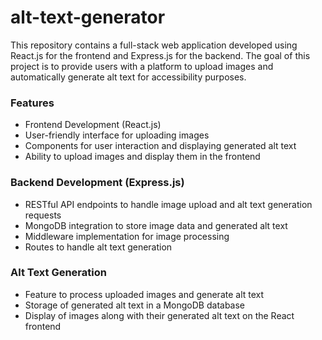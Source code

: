 # alt-text-generator

This repository contains a full-stack web application developed using React.js for the frontend and Express.js for the backend. The goal of this project is to provide users with a platform to upload images and automatically generate alt text for accessibility purposes.

### Features
  - Frontend Development (React.js)
  - User-friendly interface for uploading images
  - Components for user interaction and displaying generated alt text
  - Ability to upload images and display them in the frontend
    
### Backend Development (Express.js)
  - RESTful API endpoints to handle image upload and alt text generation requests
  - MongoDB integration to store image data and generated alt text
  - Middleware implementation for image processing
  - Routes to handle alt text generation
    
### Alt Text Generation
  - Feature to process uploaded images and generate alt text
  - Storage of generated alt text in a MongoDB database
  - Display of images along with their generated alt text on the React frontend

